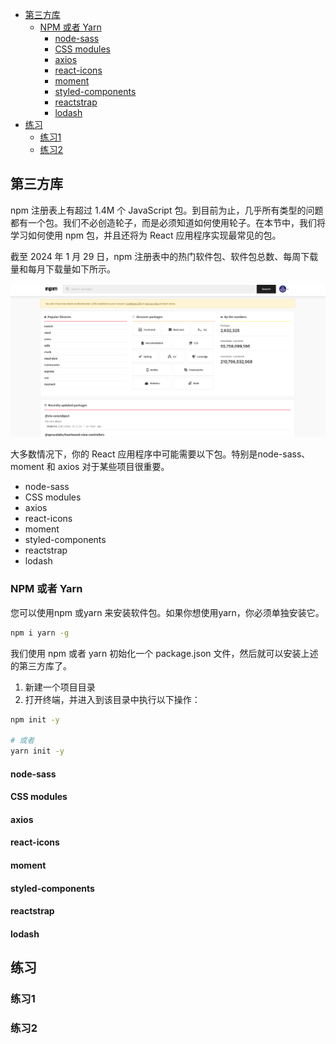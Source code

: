 - [第三方库](#第三方库)
  - [NPM 或者 Yarn](#npm-或者-yarn)
    - [node-sass](#node-sass)
    - [CSS modules](#css-modules)
    - [axios](#axios)
    - [react-icons](#react-icons)
    - [moment](#moment)
    - [styled-components](#styled-components)
    - [reactstrap](#reactstrap)
    - [lodash](#lodash)
- [练习](#练习)
  - [练习1](#练习1)
  - [练习2](#练习2)

## 第三方库

npm 注册表上有超过 1.4M 个 JavaScript 包。到目前为止，几乎所有类型的问题都有一个包。我们不必创造轮子，而是必须知道如何使用轮子。在本节中，我们将学习如何使用 npm 包，并且还将为 React 应用程序实现最常见的包。

截至 2024 年 1 月 29 日，npm 注册表中的热门软件包、软件包总数、每周下载量和每月下载量如下所示。

![](../imgs/day15_npm.png)

大多数情况下，你的 React 应用程序中可能需要以下包。特别是node-sass、moment 和 axios 对于某些项目很重要。

  - node-sass
  - CSS modules
  - axios
  - react-icons
  - moment
  - styled-components
  - reactstrap
  - lodash

### NPM 或者 Yarn

您可以使用npm 或yarn 来安装软件包。如果你想使用yarn，你必须单独安装它。

```bash
npm i yarn -g
```

我们使用 npm 或者 yarn 初始化一个 package.json 文件，然后就可以安装上述的第三方库了。

1. 新建一个项目目录
2. 打开终端，并进入到该目录中执行以下操作：

```bash
npm init -y

# 或者
yarn init -y
```

#### node-sass

#### CSS modules

#### axios

#### react-icons

#### moment

#### styled-components

#### reactstrap

#### lodash

## 练习

### 练习1

### 练习2
